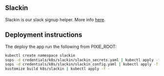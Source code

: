 ## Slackin
Slackin is our slack signup helper. More info [here](https://github.com/pixie-io/slackin).


## Deployment instructions

The deploy the app run the following from PIXIE_ROOT:

```bash
kubectl create namespace slackin
sops -d credentials/k8s/slackin/slackin_secrets.yaml | kubectl apply -f -
sops -d credentials/k8s/slackin/slackin_config.yaml | kubectl apply -f -
kustomize build k8s/slackin | kubectl apply -f -
```
